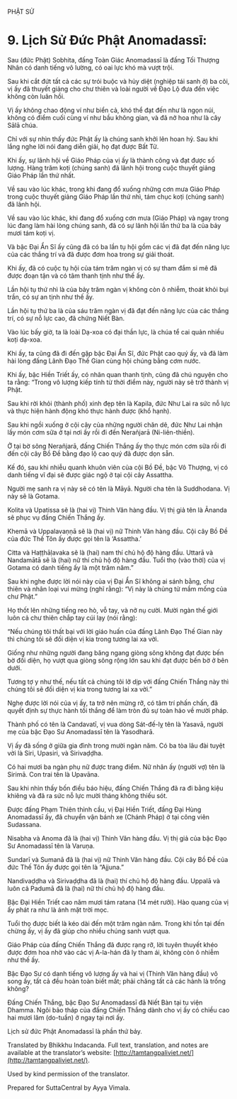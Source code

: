  

PHẬT SỬ

# 9\. Lịch Sử Đức Phật Anomadassī:

Sau (đức Phật) Sobhita, đấng Toàn Giác Anomadassī là đấng Tối Thượng Nhân có danh tiếng vô lường, có oai lực khó mà vượt trội.

Sau khi cắt đứt tất cả các sự trói buộc và hủy diệt (nghiệp tái sanh ở) ba cõi, vị ấy đã thuyết giảng cho chư thiên và loài người về Đạo Lộ đưa đến việc không còn luân hồi.

Vị ấy không chao động ví như biển cả, khó thể đạt đến như là ngọn núi, không có điểm cuối cùng ví như bầu không gian, và đã nở hoa như là cây Sālā chúa.

Chỉ với sự nhìn thấy đức Phật ấy là chúng sanh khởi lên hoan hỷ. Sau khi lắng nghe lời nói đang diễn giải, họ đạt được Bất Tử.

Khi ấy, sự lãnh hội về Giáo Pháp của vị ấy là thành công và đạt được số lượng. Hàng trăm koṭi (chúng sanh) đã lãnh hội trong cuộc thuyết giảng Giáo Pháp lần thứ nhất.

Về sau vào lúc khác, trong khi đang đổ xuống những cơn mưa Giáo Pháp trong cuộc thuyết giảng Giáo Pháp lần thứ nhì, tám chục koṭi (chúng sanh) đã lãnh hội.

Về sau vào lúc khác, khi đang đổ xuống cơn mưa (Giáo Pháp) và ngay trong lúc đang làm hài lòng chúng sanh, đã có sự lãnh hội lần thứ ba là của bảy mươi tám koṭi vị.

Và bậc Đại Ẩn Sĩ ấy cũng đã có ba lần tụ hội gồm các vị đã đạt đến năng lực của các thắng trí và đã được đơm hoa trong sự giải thoát.

Khi ấy, đã có cuộc tụ hội của tám trăm ngàn vị có sự tham đắm si mê đã được đoạn tận và có tâm thanh tịnh như thế ấy.

Lần hội tụ thứ nhì là của bảy trăm ngàn vị không còn ô nhiễm, thoát khỏi bụi trần, có sự an tịnh như thế ấy.

Lần hội tụ thứ ba là của sáu trăm ngàn vị đã đạt đến năng lực của các thắng trí, có sự nỗ lực cao, đã chứng Niết Bàn.

Vào lúc bấy giờ, ta là loài Dạ-xoa có đại thần lực, là chúa tể cai quản nhiều koṭi dạ-xoa.

Khi ấy, ta cũng đã đi đến gặp bậc Đại Ẩn Sĩ, đức Phật cao quý ấy, và đã làm hài lòng đấng Lãnh Đạo Thế Gian cùng hội chúng bằng cơm nước.

Khi ấy, bậc Hiền Triết ấy, có nhãn quan thanh tịnh, cũng đã chú nguyện cho ta rằng: “Trong vô lượng kiếp tính từ thời điểm này, người này sẽ trở thành vị Phật.

Sau khi rời khỏi (thành phố) xinh đẹp tên là Kapila, đức Như Lai ra sức nỗ lực và thực hiện hành động khó thực hành được (khổ hạnh).

Sau khi ngồi xuống ở cội cây của những người chăn dê, đức Như Lai nhận lấy món cơm sữa ở tại nơi ấy rồi đi đến Nerañjarā (Ni-liên-thiền).

Ở tại bờ sông Nerañjarā, đấng Chiến Thắng ấy thọ thực món cơm sữa rồi đi đến cội cây Bồ Đề bằng đạo lộ cao quý đã được dọn sẵn.

Kế đó, sau khi nhiễu quanh khuôn viên của cội Bồ Đề, bậc Vô Thượng, vị có danh tiếng vĩ đại sẽ được giác ngộ ở tại cội cây Assattha.

Người mẹ sanh ra vị này sẽ có tên là Māyā. Người cha tên là Suddhodana. Vị này sẽ là Gotama.

Kolita và Upatissa sẽ là (hai vị) Thinh Văn hàng đầu. Vị thị giả tên là Ānanda sẽ phục vụ đấng Chiến Thắng ấy.

Khemā và Uppalavaṇṇā sẽ là (hai vị) nữ Thinh Văn hàng đầu. Cội cây Bồ Đề của đức Thế Tôn ấy được gọi tên là ‘Assattha.’

Citta và Haṭṭhāḷavaka sẽ là (hai) nam thí chủ hộ độ hàng đầu. Uttarā và Nandamātā sẽ là (hai) nữ thí chủ hộ độ hàng đầu. Tuổi thọ (vào thời) của vị Gotama có danh tiếng ấy là một trăm năm.”

Sau khi nghe được lời nói này của vị Đại Ẩn Sĩ không ai sánh bằng, chư thiên và nhân loại vui mừng (nghĩ rằng): “Vị này là chủng tử mầm mống của chư Phật.”

Họ thốt lên những tiếng reo hò, vỗ tay, và nở nụ cười. Mười ngàn thế giới luôn cả chư thiên chắp tay cúi lạy (nói rằng):

“Nếu chúng tôi thất bại với lời giáo huấn của đấng Lãnh Đạo Thế Gian này thì chúng tôi sẽ đối diện vị kia trong tương lai xa vời.

Giống như những người đang băng ngang giòng sông không đạt được bến bờ đối diện, họ vượt qua giòng sông rộng lớn sau khi đạt được bến bờ ở bên dưới.

Tương tợ y như thế, nếu tất cả chúng tôi lỡ dịp với đấng Chiến Thắng này thì chúng tôi sẽ đối diện vị kia trong tương lai xa vời.”

Nghe được lời nói của vị ấy, ta trở nên mừng rỡ, có tâm trí phấn chấn, đã quyết định sự thực hành tối thắng để làm tròn đủ sự toàn hảo về mười pháp.

Thành phố có tên là Candavatī, vị vua dòng Sát-đế-lỵ tên là Yasavā, người mẹ của bậc Đạo Sư Anomadassī tên là Yasodharā.

Vị ấy đã sống ở giữa gia đình trong mười ngàn năm. Có ba tòa lâu đài tuyệt vời là Siri, Upasiri, và Sirivaḍḍha.

Có hai mươi ba ngàn phụ nữ được trang điểm. Nữ nhân ấy (người vợ) tên là Sirimā. Con trai tên là Upavāna.

Sau khi nhìn thấy bốn điều báo hiệu, đấng Chiến Thắng đã ra đi bằng kiệu khiêng và đã ra sức nỗ lực mười tháng không thiếu sót.

Được đấng Phạm Thiên thỉnh cầu, vị Đại Hiền Triết, đấng Đại Hùng Anomadassī ấy, đã chuyển vận bánh xe (Chánh Pháp) ở tại công viên Sudassana.

Nisabha và Anoma đã là (hai vị) Thinh Văn hàng đầu. Vị thị giả của bậc Đạo Sư Anomadassī tên là Varuṇa.

Sundarī và Sumanā đã là (hai vị) nữ Thinh Văn hàng đầu. Cội cây Bồ Đề của đức Thế Tôn ấy được gọi tên là “Ajjuna.”

Nandivaḍḍha và Sirivaḍḍha đã là (hai) thí chủ hộ độ hàng đầu. Uppalā và luôn cả Padumā đã là (hai) nữ thí chủ hộ độ hàng đầu.

Bậc Đại Hiền Triết cao năm mươi tám ratana (14 mét rưỡi). Hào quang của vị ấy phát ra như là ánh mặt trời mọc.

Tuổi thọ được biết là kéo dài đến một trăm ngàn năm. Trong khi tồn tại đến chừng ấy, vị ấy đã giúp cho nhiều chúng sanh vượt qua.

Giáo Pháp của đấng Chiến Thắng đã được rạng rỡ, lời tuyên thuyết khéo được đơm hoa nhờ vào các vị A-la-hán đã ly tham ái, không còn ô nhiễm như thế ấy.

Bậc Đạo Sư có danh tiếng vô lượng ấy và hai vị (Thinh Văn hàng đầu) vô song ấy, tất cả đều hoàn toàn biết mất; phải chăng tất cả các hành là trống không?

Đấng Chiến Thắng, bậc Đạo Sư Anomadassī đã Niết Bàn tại tu viện Dhamma. Ngôi bảo tháp của đấng Chiến Thắng dành cho vị ấy có chiều cao hai mươi lăm (do-tuần) ở ngay tại nơi ấy.

Lịch sử đức Phật Anomadassī là phần thứ bảy.

Translated by Bhikkhu Indacanda. Full text, translation, and notes are available at the translator’s website: [http://tamtangpaliviet.net/](http://tamtangpaliviet.net/).

Used by kind permission of the translator.

Prepared for SuttaCentral by Ayya Vimala.
